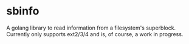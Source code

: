 sbinfo
======

A golang library to read information from a filesystem's superblock. Currently only supports ext2/3/4 and is, of course, a work in progress.
